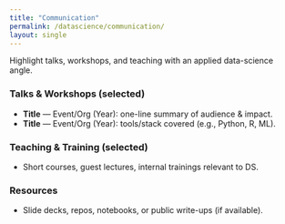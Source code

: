 ```yaml
---
title: "Communication"
permalink: /datascience/communication/
layout: single
---
```


Highlight talks, workshops, and teaching with an applied data-science angle.

### Talks & Workshops (selected)
- **Title** — Event/Org (Year): one-line summary of audience & impact.
- **Title** — Event/Org (Year): tools/stack covered (e.g., Python, R, ML).

### Teaching & Training (selected)
- Short courses, guest lectures, internal trainings relevant to DS.

### Resources
- Slide decks, repos, notebooks, or public write-ups (if available).
